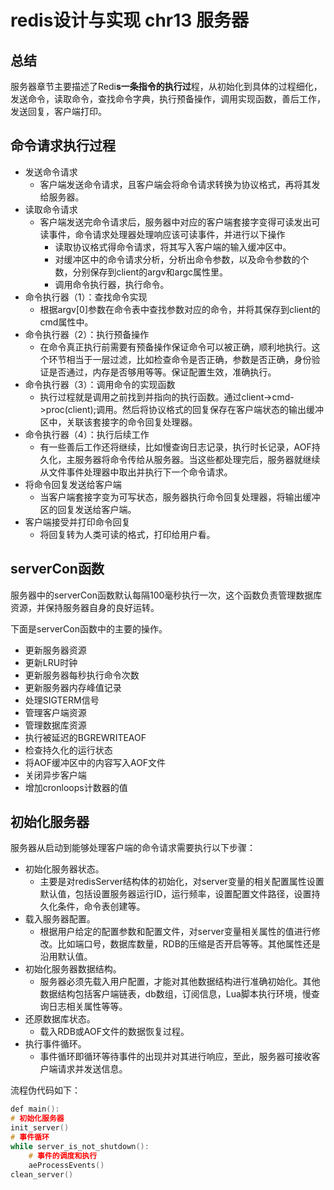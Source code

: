 ﻿# redis设计与实现 chr13 服务器

## 总结

服务器章节主要描述了Redi**s一条指令的执行过**程，从初始化到具体的过程细化，发送命令，读取命令，查找命令字典，执行预备操作，调用实现函数，善后工作，发送回复，客户端打印。



## 命令请求执行过程

* 发送命令请求
  * 客户端发送命令请求，且客户端会将命令请求转换为协议格式，再将其发给服务器。
* 读取命令请求
  * 客户端发送完命令请求后，服务器中对应的客户端套接字变得可读发出可读事件，命令请求处理器处理响应该可读事件，并进行以下操作
    * 读取协议格式得命令请求，将其写入客户端的输入缓冲区中。
    * 对缓冲区中的命令请求分析，分析出命令参数，以及命令参数的个数，分别保存到client的argv和argc属性里。
    * 调用命令执行器，执行命令。
* 命令执行器（1）：查找命令实现
  * 根据argv[0]参数在命令表中查找参数对应的命令，并将其保存到client的cmd属性中。
* 命令执行器（2）：执行预备操作
  * 在命令真正执行前需要有预备操作保证命令可以被正确，顺利地执行。这个环节相当于一层过滤，比如检查命令是否正确，参数是否正确，身份验证是否通过，内存是否够用等等。保证配置生效，准确执行。
* 命令执行器（3）：调用命令的实现函数
  * 执行过程就是调用之前找到并指向的执行函数。通过client->cmd->proc(client);调用。然后将协议格式的回复保存在客户端状态的输出缓冲区中，关联该套接字的命令回复处理器。
* 命令执行器（4）：执行后续工作
  * 有一些善后工作还将继续，比如慢查询日志记录，执行时长记录，AOF持久化，主服务器将命令传给从服务器。当这些都处理完后，服务器就继续从文件事件处理器中取出并执行下一个命令请求。
* 将命令回复发送给客户端
  * 当客户端套接字变为可写状态，服务器执行命令回复处理器，将输出缓冲区的回复发送给客户端。
* 客户端接受并打印命令回复
  * 将回复转为人类可读的格式，打印给用户看。



## serverCon函数

服务器中的serverCon函数默认每隔100毫秒执行一次，这个函数负责管理数据库资源，并保持服务器自身的良好运转。

下面是serverCon函数中的主要的操作。

* 更新服务器资源
* 更新LRU时钟
* 更新服务器每秒执行命令次数
* 更新服务器内存峰值记录
* 处理SIGTERM信号
* 管理客户端资源
* 管理数据库资源
* 执行被延迟的BGREWRITEAOF
* 检查持久化的运行状态
* 将AOF缓冲区中的内容写入AOF文件
* 关闭异步客户端
* 增加cronloops计数器的值



## 初始化服务器

服务器从启动到能够处理客户端的命令请求需要执行以下步骤：

* 初始化服务器状态。
  * 主要是对redisServer结构体的初始化，对server变量的相关配置属性设置默认值，包括设置服务器运行ID，运行频率，设置配置文件路径，设置持久化条件，命令表创建等。
* 载入服务器配置。
  * 根据用户给定的配置参数和配置文件，对server变量相关属性的值进行修改。比如端口号，数据库数量，RDB的压缩是否开启等等。其他属性还是沿用默认值。
* 初始化服务器数据结构。
  * 服务器必须先载入用户配置，才能对其他数据结构进行准确初始化。其他数据结构包括客户端链表，db数组，订阅信息，Lua脚本执行环境，慢查询日志相关属性等等。
* 还原数据库状态。
  * 载入RDB或AOF文件的数据恢复过程。
* 执行事件循环。
  * 事件循环即循环等待事件的出现并对其进行响应，至此，服务器可接收客户端请求并发送信息。

流程伪代码如下：

```c
def main():
# 初始化服务器
init_server()
# 事件循环
while server_is_not_shutdown():
	# 事件的调度和执行
	aeProcessEvents()
clean_server()
```



